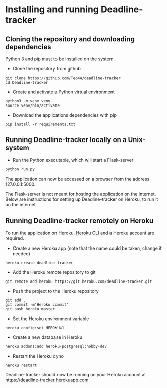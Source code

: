 # Installing and running Deadline-tracker

## Cloning the repository and downloading dependencies

Python 3 and pip must to be installed on the system.

- Clone the repository from github
```
git clone https://github.com/Teo44/deadline-tracker
cd Deadline-tracker
```
- Create and activate a Python virtual environment
```
python3 -m venv venv
source venv/bin/activate
```
- Download the applications dependencies with pip
```
pip install -r requirements.txt
```

## Running Deadline-tracker locally on a Unix-system

- Run the Python executable, which will start a Flask-server
```
python run.py
```

The application can now be accessed on a browser from the address 127.0.0.1:5000. 

The Flask-server is not meant for hosting the application on the internet. Below are instructions for setting up Deadline-tracker on Heroku, to run it on the internet.

## Running Deadline-tracker remotely on Heroku

To run the application on Heroku, [Heroku CLI](https://devcenter.heroku.com/articles/heroku-cli) and a Heroku account are required.

- Create a new Heroku app (note that the name could be taken, change if needed)
```
heroku create deadline-tracker
```

- Add the Heroku remote repository to git
```
git remote add heroku https://git.heroku.com/deadline-tracker.git
```

- Push the project to the Heroku repository
```
git add .
git commit -m'Heroku commit'
git push heroku master
```

- Set the Heroku environment variable
```
heroku config:set HEROKU=1
```

- Create a new database in Heroku
```
heroku addons:add heroku-postgresql:hobby-dev
```

- Restart the Heroku dyno
```
heroku restart
```

Deadline-tracker should now be running on your Heroku account at https://deadline-tracker.herokuapp.com

